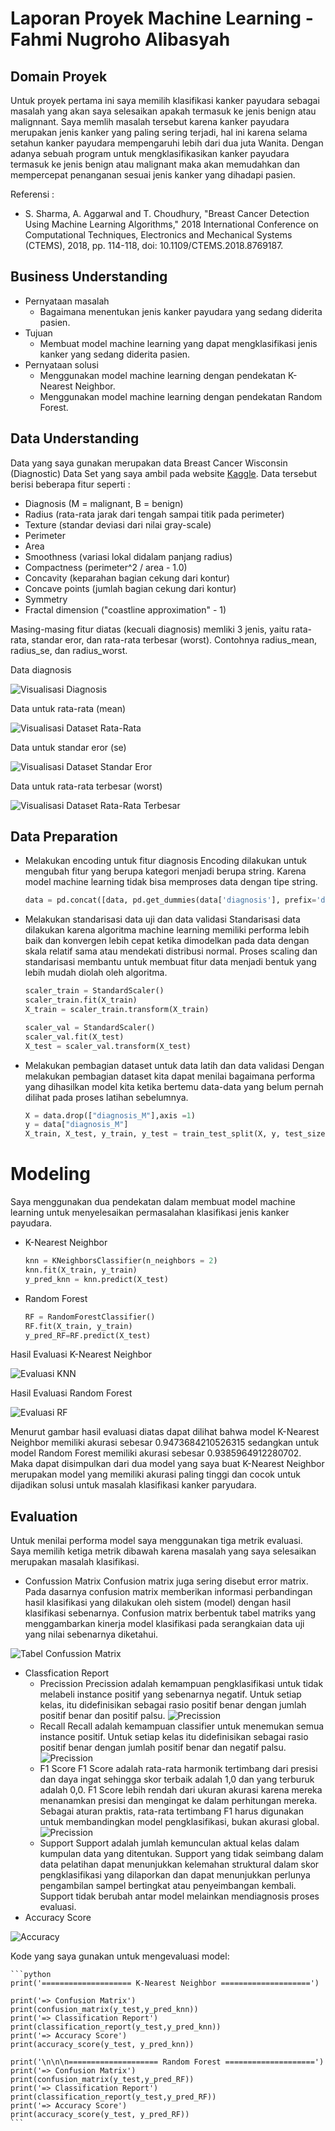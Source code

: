 # Laporan Proyek Machine Learning - Fahmi Nugroho Alibasyah

## Domain Proyek
Untuk proyek pertama ini saya memilih klasifikasi kanker payudara sebagai masalah yang akan saya selesaikan apakah termasuk ke jenis benign atau malignnant. Saya memlih masalah tersebut karena kanker payudara merupakan jenis kanker yang paling sering terjadi, hal ini karena selama setahun kanker payudara mempengaruhi lebih dari dua juta Wanita. Dengan adanya sebuah program untuk mengklasifikasikan kanker payudara termasuk ke jenis benign atau malignant maka akan memudahkan dan mempercepat penanganan sesuai jenis kanker yang dihadapi pasien.

Referensi :
* S. Sharma, A. Aggarwal and T. Choudhury, "Breast Cancer Detection Using Machine Learning Algorithms," 2018 International Conference on Computational Techniques, Electronics and Mechanical Systems (CTEMS), 2018, pp. 114-118, doi: 10.1109/CTEMS.2018.8769187.

## Business Understanding
* Pernyataan masalah
    * Bagaimana menentukan jenis kanker payudara yang sedang diderita pasien.
* Tujuan
    * Membuat model machine learning yang dapat mengklasifikasi jenis kanker yang sedang diderita pasien.
* Pernyataan solusi
    * Menggunakan model machine learning dengan pendekatan K-Nearest Neighbor.
    * Menggunakan model machine learning dengan pendekatan Random Forest.

## Data Understanding
Data yang saya gunakan merupakan data Breast Cancer Wisconsin (Diagnostic) Data Set yang saya ambil pada website [Kaggle](https://www.kaggle.com/uciml/breast-cancer-wisconsin-data). Data tersebut berisi beberapa fitur seperti :
* Diagnosis (M = malignant, B = benign)
* Radius (rata-rata jarak dari tengah sampai titik pada perimeter)
* Texture (standar deviasi dari nilai gray-scale)
* Perimeter
* Area
* Smoothness (variasi lokal didalam panjang radius)
* Compactness (perimeter^2 / area - 1.0)
* Concavity (keparahan bagian cekung dari kontur)
* Concave points (jumlah bagian cekung dari kontur)
* Symmetry
* Fractal dimension ("coastline approximation" - 1)

Masing-masing fitur diatas (kecuali diagnosis) memliki 3 jenis, yaitu rata-rata, standar eror, dan rata-rata terbesar (worst). Contohnya radius_mean, radius_se, dan radius_worst.

Data diagnosis

![Visualisasi Diagnosis](https://github.com/fahmi-nugroho/gambar/blob/main/gambar4.png)

Data untuk rata-rata (mean)

![Visualisasi Dataset Rata-Rata](https://github.com/fahmi-nugroho/gambar/blob/main/gambar1.png)

Data untuk standar eror (se)

![Visualisasi Dataset Standar Eror](https://github.com/fahmi-nugroho/gambar/blob/main/gambar2.png)

Data untuk rata-rata terbesar (worst)

![Visualisasi Dataset Rata-Rata Terbesar](https://github.com/fahmi-nugroho/gambar/blob/main/gambar3.png)

## Data Preparation
* Melakukan encoding untuk fitur diagnosis
Encoding dilakukan untuk mengubah fitur yang berupa kategori menjadi berupa string. Karena model machine learning tidak bisa memproses data dengan tipe string.
    ```python
    data = pd.concat([data, pd.get_dummies(data['diagnosis'], prefix='diagnosis', drop_first=True)],axis=1)
    ```
* Melakukan standarisasi data uji dan data validasi
Standarisasi data dilakukan karena algoritma machine learning memiliki performa lebih baik dan konvergen lebih cepat ketika dimodelkan pada data dengan skala relatif sama atau mendekati distribusi normal. Proses scaling dan standarisasi membantu untuk membuat fitur data menjadi bentuk yang lebih mudah diolah oleh algoritma.
    ```python
    scaler_train = StandardScaler()
    scaler_train.fit(X_train)
    X_train = scaler_train.transform(X_train)
    
    scaler_val = StandardScaler()
    scaler_val.fit(X_test)
    X_test = scaler_val.transform(X_test)
    ```
* Melakukan pembagian dataset untuk data latih dan data validasi
Dengan melakukan pembagian dataset kita dapat menilai bagaimana performa yang dihasilkan model kita ketika bertemu data-data yang belum pernah dilihat pada proses latihan sebelumnya.
    ```python
    X = data.drop(["diagnosis_M"],axis =1)
    y = data["diagnosis_M"]
    X_train, X_test, y_train, y_test = train_test_split(X, y, test_size = 0.2)
    ```

# Modeling
Saya menggunakan dua pendekatan dalam membuat model machine learning untuk menyelesaikan permasalahan klasifikasi jenis kanker payudara.
* K-Nearest Neighbor
    ```python
    knn = KNeighborsClassifier(n_neighbors = 2)
    knn.fit(X_train, y_train)
    y_pred_knn = knn.predict(X_test)
    ```
* Random Forest
    ```python
    RF = RandomForestClassifier()
    RF.fit(X_train, y_train)
    y_pred_RF=RF.predict(X_test)
    ```
Hasil Evaluasi K-Nearest Neighbor

![Evaluasi KNN](https://github.com/fahmi-nugroho/gambar/blob/main/gambar5.png)

Hasil Evaluasi Random Forest

![Evaluasi RF](https://github.com/fahmi-nugroho/gambar/blob/main/gambar6.png)

Menurut gambar hasil evaluasi diatas dapat dilihat bahwa model K-Nearest Neighbor memiliki akurasi sebesar 0.9473684210526315 sedangkan untuk model Random Forest memiliki akurasi sebesar 0.9385964912280702. Maka dapat disimpulkan dari dua model yang saya buat K-Nearest Neighbor merupakan model yang memiliki akurasi paling tinggi dan cocok untuk dijadikan solusi untuk masalah klasifikasi kanker paryudara.

## Evaluation
Untuk menilai performa model saya menggunakan tiga metrik evaluasi. Saya memilih ketiga metrik dibawah karena masalah yang saya selesaikan merupakan masalah klasifikasi.
* Confussion Matrix
Confusion matrix juga sering disebut error matrix. Pada dasarnya confusion matrix memberikan informasi perbandingan hasil klasifikasi yang dilakukan oleh sistem (model) dengan hasil klasifikasi sebenarnya. Confusion matrix berbentuk tabel matriks yang menggambarkan kinerja model klasifikasi pada serangkaian data uji yang nilai sebenarnya diketahui.

![Tabel Confussion Matrix](https://github.com/fahmi-nugroho/gambar/blob/main/confussionmatrix.png)
* Classfication Report
    * Precission
Precission adalah kemampuan pengklasifikasi untuk tidak melabeli instance positif yang sebenarnya negatif. Untuk setiap kelas, itu didefinisikan sebagai rasio positif benar dengan jumlah positif benar dan positif palsu. ![Precission](https://github.com/fahmi-nugroho/gambar/blob/main/precision.png)
    * Recall
Recall adalah kemampuan classifier untuk menemukan semua instance positif. Untuk setiap kelas itu didefinisikan sebagai rasio positif benar dengan jumlah positif benar dan negatif palsu. ![Precission](https://github.com/fahmi-nugroho/gambar/blob/main/recall.png)
    * F1 Score
F1 Score adalah rata-rata harmonik tertimbang dari presisi dan daya ingat sehingga skor terbaik adalah 1,0 dan yang terburuk adalah 0,0. F1 Score lebih rendah dari ukuran akurasi karena mereka menanamkan presisi dan mengingat ke dalam perhitungan mereka. Sebagai aturan praktis, rata-rata tertimbang F1 harus digunakan untuk membandingkan model pengklasifikasi, bukan akurasi global. ![Precission](https://github.com/fahmi-nugroho/gambar/blob/main/f1.png)
    * Support
Support adalah jumlah kemunculan aktual kelas dalam kumpulan data yang ditentukan. Support yang tidak seimbang dalam data pelatihan dapat menunjukkan kelemahan struktural dalam skor pengklasifikasi yang dilaporkan dan dapat menunjukkan perlunya pengambilan sampel bertingkat atau penyeimbangan kembali. Support tidak berubah antar model melainkan mendiagnosis proses evaluasi.
* Accuracy Score

![Accuracy](https://github.com/fahmi-nugroho/gambar/blob/main/accuracy.png)

Kode yang saya gunakan untuk mengevaluasi model:

    ```python
    print('==================== K-Nearest Neighbor ====================')
    
    print('=> Confusion Matrix')
    print(confusion_matrix(y_test,y_pred_knn))
    print('=> Classification Report')
    print(classification_report(y_test,y_pred_knn))
    print('=> Accuracy Score')
    print(accuracy_score(y_test, y_pred_knn))
    
    print('\n\n\n==================== Random Forest ====================')
    print('=> Confusion Matrix')
    print(confusion_matrix(y_test,y_pred_RF))
    print('=> Classification Report')
    print(classification_report(y_test,y_pred_RF))
    print('=> Accuracy Score')
    print(accuracy_score(y_test, y_pred_RF))
    ```
